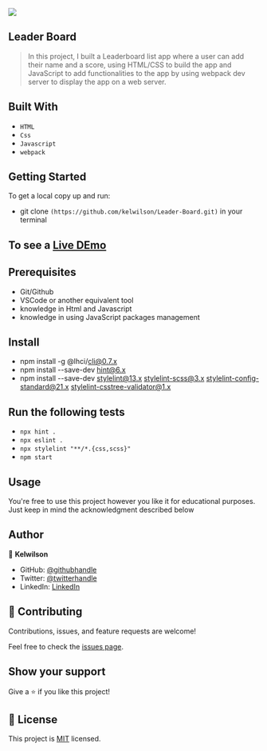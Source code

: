 ![](https://img.shields.io/badge/Microverse-blueviolet)

## Leader Board

> In this project, I built a Leaderboard list app where a user can add their name and a score, using HTML/CSS to build the app and JavaScript to add functionalities to the app by using webpack dev server to display the app on a web server.

## Built With

- `HTML`
- `Css`
- `Javascript`
- `webpack`

## Getting Started

To get a local copy up and run:

- git clone `(https://github.com/kelwilson/Leader-Board.git)` in your terminal

## 
## To see a [Live DEmo](https://kelwilson.github.io/Leader-Board/dist/)

## Prerequisites

- Git/Github
- VSCode or another equivalent tool
- knowledge in Html and Javascript
- knowledge in using JavaScript packages management

## Install

- npm install -g @lhci/cli@0.7.x
- npm install --save-dev hint@6.x
- npm install --save-dev stylelint@13.x stylelint-scss@3.x stylelint-config-standard@21.x stylelint-csstree-validator@1.x

## Run the following tests

- `npx hint .`
- `npx eslint .`
- `npx stylelint "**/*.{css,scss}"`
- `npm start`

## Usage

You're free to use this project however you like it for educational purposes. Just keep in mind the acknowledgment described below

## Author

👤 **Kelwilson**

- GitHub: [@githubhandle](https://github.com/kelwilson)
- Twitter: [@twitterhandle](https://twitter.com/BesongMaris)
- LinkedIn: [LinkedIn](https://linkedin.com/in/kelly-besong-b33074237)

## 🤝 Contributing

Contributions, issues, and feature requests are welcome!

Feel free to check the [issues page](../../issues/).

## Show your support

Give a ⭐️ if you like this project!

## 📝 License

This project is [MIT](./MIT.md) licensed.
